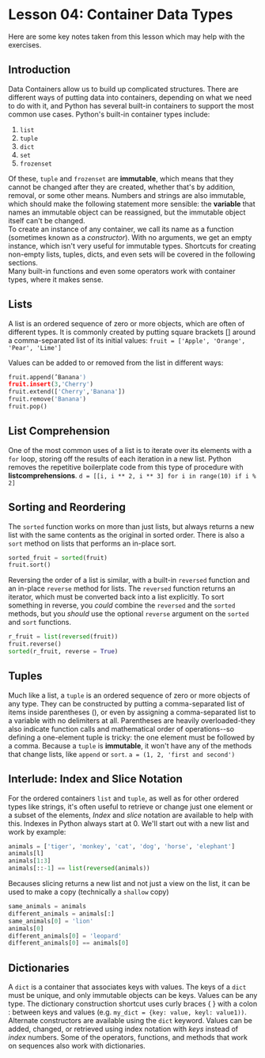 # Lesson 04: Container Data Types
  
Here are some key notes taken from this lesson which may help with the exercises.

## Introduction
Data Containers allow us to build up complicated structures. There are different ways of putting data into containers, depending on what we need to do with it, and Python has several built-in containers to support the most common use cases. Python's built-in container types include:
1. `list`
2. `tuple`
3. `dict`
4. `set`
5. `frozenset`
  
Of these, `tuple` and `frozenset` are **immutable**, which means that they cannot be changed after they are created, whether that's by addition, removal, or some other means. Numbers and strings are also immutable, which should make the following statement more sensible: the **variable** that names an immutable object can be reassigned, but the immutable object itself can't be changed.  
To create an instance of any container, we call its name as a function (sometimes known as a *constructor*). With no arguments, we get an empty instance, which isn't very useful for immutable types. Shortcuts for creating non-empty lists, tuples, dicts, and even sets will be covered in the following sections.  
Many built-in functions and even some operators work with container types, where it makes sense.

## Lists
A list is an ordered sequence of zero or more objects, which are often of different types. It is commonly created by putting square brackets [] around a comma-separated list of its initial values:
`fruit = ['Apple', 'Orange', 'Pear', 'Lime']`

Values can be added to or removed from the list in different ways: 
```python 
fruit.append(’Banana')
fruit.insert(3,'Cherry')
fruit.extend(['Cherry','Banana'])
fruit.remove('Banana')
fruit.pop()
```

## List Comprehension
One of the most common uses of a list is to iterate over its elements with a `for` loop, storing off the results of each iteration in a new list. Python removes the repetitive boilerplate code from this type of procedure with **listcomprehensions**.
`d = [[i, i ** 2, i ** 3] for i in range(10) if i % 2]`

## Sorting and Reordering
The `sorted` function works on more than just lists, but always returns a new list with the same contents as the original in sorted order. There is also a `sort` method on lists that performs an in-place sort.
```python
sorted_fruit = sorted(fruit)
fruit.sort()
```

Reversing the order of a list is similar, with a built-in `reversed` function and an in-place `reverse` method for lists. The `reversed` function returns an iterator, which must be converted back into a list explicitly. To sort something in reverse, you *could* combine the `reversed` and the `sorted` methods, but you *should* use the optional `reverse` argument on the `sorted` and `sort` functions.
```python
r_fruit = list(reversed(fruit))
fruit.reverse()
sorted(r_fruit, reverse = True)
```

## Tuples
Much like a list, a `tuple` is an ordered sequence of zero or more objects of any type. They can be constructed by putting a comma-separated list of items inside parentheses (), or even by assigning a comma-separated list to a variable with no delimiters at all. Parentheses are heavily overloaded-they also indicate function calls and mathematical order of operations--so defining a one-element tuple is tricky: the one element must be followed by a comma. Because a `tuple` is **immutable**, it won't have any of the methods that change lists, like `append` or `sort`. 
`a = (1, 2, 'first and second')`

## Interlude: Index and Slice Notation
For the ordered containers `list` and `tuple`, as well as for other ordered types like strings, it's often useful to retrieve or change just one element or a subset of the elements, *Index* and *slice* notation are available to help with this. Indexes in Python always start at 0. We'll start out with a new list and work by example:
```python
animals = ['tiger', 'monkey', 'cat', 'dog', 'horse', 'elephant']
animals[l]
animals[1:3]
animals[::-1] == list(reversed(animals))
```
Becauses slicing returns a new list and not just a view on the list, it can be used to make a copy (technically a `shallow` copy)
```python
same_animals = animals
different_animals = animals[:]
same_animals[0] = 'lion'
animals[0]
different_animals[0] = 'leopard'
different_animals[0] == animals[0]
```

## Dictionaries
A `dict` is a container that associates keys with values. The keys of a `dict` must be unique, and only immutable objects can be keys. Values can be any type. The dictionary construction shortcut uses curly braces { } with a colon : between keys and values (e.g. `my_dict = {key: value, keyl: value1))`. Alternate constructors are available using the `dict` keyword. Values can be added, changed, or retrieved using index notation with *keys* instead of *index* numbers. Some of the operators, functions, and methods that work on sequences also work with dictionaries.

